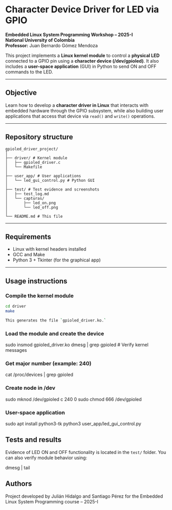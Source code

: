 # Character Device Driver for LED via GPIO

**Embedded Linux System Programming Workshop – 2025-I**  
**National University of Colombia**  
**Professor:** Juan Bernardo Gómez Mendoza 

This project implements a **Linux kernel module** to control a **physical LED** connected to a GPIO pin using a **character device (/dev/gpioled)**. It also includes a **user-space application** (GUI) in Python to send ON and OFF commands to the LED.

---

## Objective
Learn how to develop a **character driver in Linux** that interacts with embedded hardware through the GPIO subsystem, while also building user applications that access that device via `read()` and `write()` operations.

---

## Repository structure

```plaintext
gpioled_driver_project/
│
├── driver/ # Kernel module
│   ├── gpioled_driver.c
│   └── Makefile
│
├── user_app/ # User applications
│   └── led_gui_control.py # Python GUI
│
├── test/ # Test evidence and screenshots
│   ├── test_log.md
│   └── capturas/
│       ├── led_on.png
│       └── led_off.png
│
└── README.md # This file
```
---

## Requirements

- Linux with kernel headers installed
- GCC and Make
- Python 3 + Tkinter (for the graphical app)
---

## Usage instructions

### Compile the kernel module
```bash
cd driver
make

This generates the file `gpioled_driver.ko.`
```
### Load the module and create the device
sudo insmod gpioled_driver.ko
dmesg | grep gpioled              # Verify kernel messages

### Get major number (example: 240)
cat /proc/devices | grep gpioled

### Create node in /dev
sudo mknod /dev/gpioled c 240 0
sudo chmod 666 /dev/gpioled

### User-space application
sudo apt install python3-tk
python3 user_app/led_gui_control.py

## Tests and results
Evidence of LED ON and OFF functionality is located in the `test/` folder. You can also verify module behavior using:

dmesg | tail

## Authors
Project developed by Julián Hidalgo and Santiago Pérez for the Embedded Linux System Programming course – 2025-I
